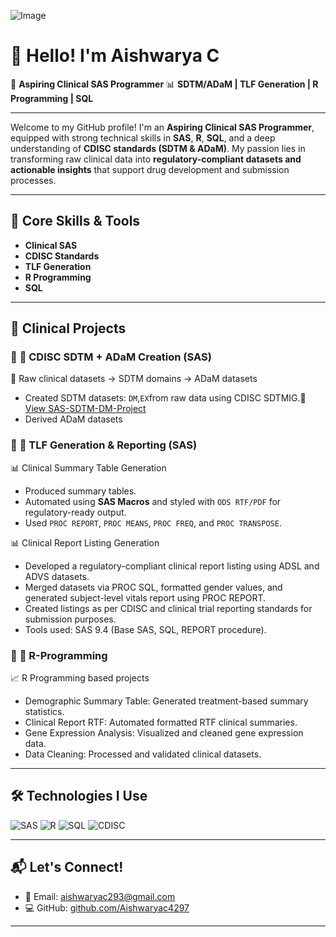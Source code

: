 
![Image](https://github.com/user-attachments/assets/9efb6148-8c19-41bd-b083-bbedace02c05)

# 👋 Hello! I'm Aishwarya C

🎯 **Aspiring Clinical SAS Programmer**
📊 **SDTM/ADaM | TLF Generation | R Programming | SQL**

---

Welcome to my GitHub profile! I'm an **Aspiring Clinical SAS Programmer**, equipped with strong technical skills in **SAS**, **R**, **SQL**, and a deep understanding of **CDISC standards (SDTM & ADaM)**. My passion lies in transforming raw clinical data into **regulatory-compliant datasets and actionable insights** that support drug development and submission processes.

---

## 🧠 Core Skills & Tools

- **Clinical SAS**    
- **CDISC Standards**  
- **TLF Generation**  
- **R Programming** 
- **SQL**

---

## 🧪 Clinical Projects

### 🔹 **📁 CDISC SDTM + ADaM Creation (SAS)**  
🧾 Raw clinical datasets → SDTM domains → ADaM datasets  
- Created SDTM datasets: `DM`,`EX`from raw data using CDISC SDTMIG.📂 [View SAS-SDTM-DM-Project](https://github.com/Aishwaryac4297/SAS-SDTM-DM-Project)
- Derived ADaM datasets

### 🔹 **📁 TLF Generation & Reporting (SAS)**  
📊 Clinical Summary Table Generation  
- Produced summary tables.  
- Automated using **SAS Macros** and styled with `ODS RTF/PDF` for regulatory-ready output.  
- Used `PROC REPORT`, `PROC MEANS`, `PROC FREQ`, and `PROC TRANSPOSE`.
  
📊 Clinical Report Listing Generation
- Developed a regulatory-compliant clinical report listing using ADSL and ADVS datasets.
- Merged datasets via PROC SQL, formatted gender values, and generated subject-level vitals report using PROC REPORT.
- Created listings as per CDISC and clinical trial reporting standards for submission purposes.
- Tools used: SAS 9.4 (Base SAS, SQL, REPORT procedure).

### 🔹 **📁 R-Programming**  
📈 R Programming based projects  
- Demographic Summary Table: Generated treatment-based summary statistics.
- Clinical Report RTF: Automated formatted RTF clinical summaries. 
- Gene Expression Analysis: Visualized and cleaned gene expression data.  
- Data Cleaning: Processed and validated clinical datasets.

---

## 🛠️ Technologies I Use

![SAS](https://img.shields.io/badge/SAS-Base,%20Macro,%20SQL-blue?logo=sas&style=flat-square)
![R](https://img.shields.io/badge/R-ggplot2,%20dplyr-blue?logo=r&style=flat-square)
![SQL](https://img.shields.io/badge/SQL-SAS%20SQL-blue?logo=database&style=flat-square)
![CDISC](https://img.shields.io/badge/CDISC-SDTM%20%7C%20ADaM-blue?style=flat-square)

---

## 📬 Let's Connect!

- 📧 Email: [aishwaryac293@gmail.com](mailto:aishwaryac293@gmail.com)    
- 💻 GitHub: [github.com/Aishwaryac4297](https://github.com/Aishwaryac4297)

---
